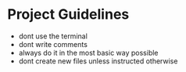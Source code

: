 # Project Guidelines

* dont use the terminal
* dont write comments 
* always do it in the most basic way possible
* dont create new files unless instructed otherwise 



